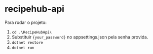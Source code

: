 # recipehub-api

Para rodar o projeto:
1. `cd .\RecipeHubApi\`
2. Substituir `{your_password}` no appsettings.json pela senha provida.
3. `dotnet restore`
4. `dotnet run`
